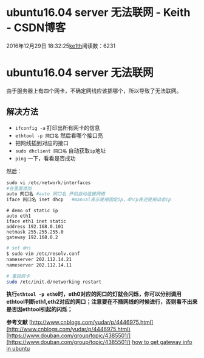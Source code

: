 # ubuntu16.04 server 无法联网 - Keith - CSDN博客





2016年12月29日 18:32:25[ke1th](https://me.csdn.net/u012436149)阅读数：6231








# ubuntu16.04 server 无法联网

由于服务器上有四个网卡，不确定网线应该插哪个，所以导致了无法联网。

## 解决方法
- `ifconfig -a` 打印出所有网卡的信息
- `ethtool -p 网口名` 然后看哪个接口亮
- 把网线插到对应的接口
- `sudo dhclient 网口名` 自动获取`ip`地址
- `ping` 一下，看看是否成功 

然后：

```python
sudo vi /etc/network/interfaces
#在里面添加   
auto 网口名 #auto 网口名 开机自动连接网络
iface 网口名 inet dhcp   #manual表示使用固定ip，dhcp表述使用动态ip
```

```
# demo of static ip
auto eth1   
iface eth1 inet static   
address 192.168.0.101   
netmask 255.255.255.0
gateway 192.168.0.2
```

```bash
# set dns
$ sudo vim /etc/resolv.conf
nameserver 202.112.14.21
nameserver 202.112.14.11
```

```bash
# 重启网卡
sudo /etc/init.d/networking restart
```

**执行`ethtool -p eth0`时，eth0对应的网口的灯就会闪烁，你可以分别调用ethtool判断eth1,eth2对应的网口；注意要在不插网线的时候进行，否则看不出来是否因ethtool引起的闪烁；**

**参考文献**
[http://www.cnblogs.com/yudar/p/4446975.html](http://www.cnblogs.com/yudar/p/4446975.html)
[https://www.douban.com/group/topic/4385501/](https://www.douban.com/group/topic/4385501/)
[how to get gateway info in ubuntu](http://blog.csdn.net/duyiwuer2009/article/details/26263855)



